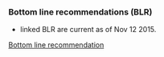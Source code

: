 ### Bottom line recommendations (BLR)

- linked BLR are current as of Nov 12 2015.

[Bottom line recommendation](http://trekk.ca/resources?utf8=%E2%9C%93&tag_id=D001988&external_resource_type=Quick_glance "Trekk.ca")
